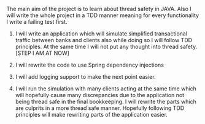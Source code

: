 The main aim of the project is to learn about thread safety in JAVA.
Also I will write the whole project in a TDD manner meaning for every functionality I write a failing test first.

1) I will write an application which will simulate simplified transactional traffic between banks and clients also while doing so I will follow TDD principles. At the same time I will not put any thought into thread safety. [STEP I AM AT NOW]

2) I will rewrite the code to use Spring dependency injections

3) I will add logging support to make the next point easier.

4) I will run the simulation with many clients acting at the same time 
which will hopefully cause many discrepancies due to the application not being thread safe in the final bookkeeping. I will rewrite the parts which are culprits in a more thread safe manner. Hopefully following TDD principles will make rewriting parts of the application easier.